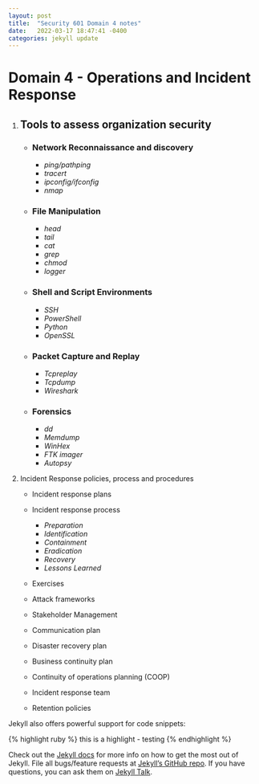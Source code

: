 ```yaml
---
layout: post
title:  "Security 601 Domain 4 notes"
date:   2022-03-17 18:47:41 -0400
categories: jekyll update
---
```

# Domain 4 - Operations and Incident Response

1. ## Tools to assess organization security 

    * ### Network Reconnaissance and discovery 
        - _ping/pathping_
        - _tracert_
        - _ipconfig/ifconfig_
        - _nmap_

    * ### File Manipulation 
        - _head_
        - _tail_ 
        - _cat_
        - _grep_
        - _chmod_
        - _logger_

    * ### Shell and Script Environments
        - _SSH_
        - _PowerShell_
        - _Python_
        - _OpenSSL_
    
    * ### Packet Capture and Replay
        - _Tcpreplay_
        - _Tcpdump_
        - _Wireshark_ 
    
    * ### Forensics 
        - _dd_
        - _Memdump_
        - _WinHex_
        - _FTK imager_
        - _Autopsy_

2. Incident Response policies, process and procedures

    * Incident response plans 
    * Incident response process
        - _Preparation_ 
        - _Identification_
        - _Containment_
        - _Eradication_
        - _Recovery_
        - _Lessons Learned_

    * Exercises 
    * Attack frameworks 
    * Stakeholder Management 
    * Communication plan 
    * Disaster recovery plan 
    * Business continuity plan 
    * Continuity of operations planning (COOP)
    * Incident response team 
    * Retention policies


Jekyll also offers powerful support for code snippets:

{% highlight ruby %}
this is a highlight - testing
{% endhighlight %}

Check out the [Jekyll docs][jekyll-docs] for more info on how to get the most out of Jekyll. File all bugs/feature requests at [Jekyll’s GitHub repo][jekyll-gh]. If you have questions, you can ask them on [Jekyll Talk][jekyll-talk].

[jekyll-docs]: https://jekyllrb.com/docs/home
[jekyll-gh]:   https://github.com/jekyll/jekyll
[jekyll-talk]: https://talk.jekyllrb.com/
